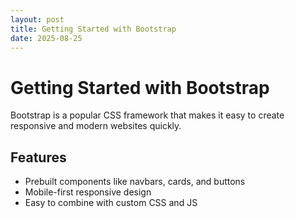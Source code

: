 ```yaml
---
layout: post
title: Getting Started with Bootstrap
date: 2025-08-25
---
```


# Getting Started with Bootstrap

Bootstrap is a popular CSS framework that makes it easy to create responsive and modern websites quickly.

## Features

- Prebuilt components like navbars, cards, and buttons
- Mobile-first responsive design
- Easy to combine with custom CSS and JS

